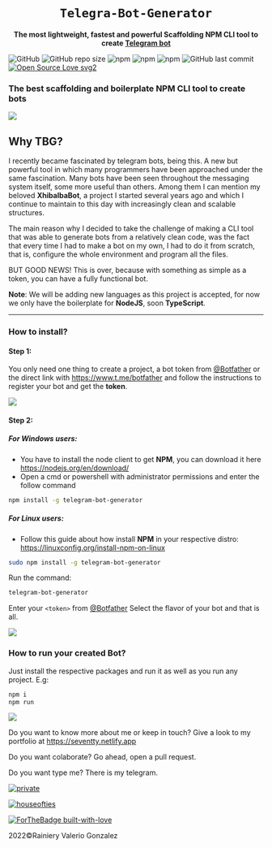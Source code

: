 <div align="center">
  <h1><code>Telegra-Bot-Generator</code></h1>
  <p>
    <strong>
	The most lightweight, fastest and powerful Scaffolding NPM CLI tool to create
    <a href="https://core.telegram.org/bots">Telegram bot</a></strong>
  </p>
</div>

![GitHub](https://img.shields.io/github/license/houseofties/telegram-bot-generator)  ![GitHub repo size](https://img.shields.io/github/repo-size/houseofties/telegram-bot-generator) ![npm](https://img.shields.io/npm/dt/telegram-bot-generator) ![npm](https://img.shields.io/npm/dw/telegram-bot-generator) ![npm](https://img.shields.io/npm/v/telegram-bot-generator) ![GitHub last commit](https://img.shields.io/github/last-commit/houseofties/telegram-bot-generator)
[![Open Source Love svg2](https://badges.frapsoft.com/os/v2/open-source.svg?v=103)](https://github.com/houseofties/)

### The best scaffolding and boilerplate NPM CLI tool to create bots

![](https://imgur.com/V9aCT4o.png)

## Why TBG?
I recently became fascinated by telegram bots, being this. A new but powerful tool in which many programmers have been approached under the same fascination. Many bots have been seen throughout the messaging system itself, some more useful than others. Among them I can mention my beloved **XhibalbaBot**, a project I started several years ago and which I continue to maintain to this day with increasingly clean and scalable structures.

The main reason why I decided to take the challenge of making a CLI tool that was able to generate bots from a relatively clean code, was the fact that every time I had to make a bot on my own, I had to do it from scratch, that is, configure the whole environment and program all the files.

BUT GOOD NEWS! This is over, because with something as simple as a token, you can have a fully functional bot.

**Note**: We will be adding new languages as this project is accepted, for now we only have the boilerplate for **NodeJS**, soon **TypeScript**.

---

### How to install?
#### Step 1:
You only need one thing to create a project, a bot token from [@Botfather](http://t.me/botfather "botfather") or the direct link with https://www.t.me/botfather and follow the instructions to register your bot and get the **token**.

![](https://imgur.com/lXtrmyq.gif)

#### Step 2:
##### For Windows users:
- You have to install the node client to get **NPM**, you can download it here https://nodejs.org/en/download/
- Open a cmd or powershell with administrator permissions and enter the follow command
``` sh
npm install -g telegram-bot-generator
``` 
##### For Linux users:
- Follow this guide about how install **NPM** in your respective distro: https://linuxconfig.org/install-npm-on-linux
``` sh
sudo npm install -g telegram-bot-generator
```

Run the command:
``` sh
telegram-bot-generator
```
Enter your `<token>` from [@Botfather](http://t.me/botfather "botfather")
Select the flavor of your bot and that is all.

![](https://imgur.com/NABK9nh.gif)

### How to run your created Bot?
Just install the respective packages and run it as well as you run any project.
E.g: 
``` sh
npm i
npm run
```
![](https://imgur.com/MhgtCek.gif)

Do you want to know more about me or keep in touch? Give a look to my portfolio at https://seventty.netlify.app

Do you want colaborate? Go ahead, open a pull request.

Do you want type me? There is my telegram.

[![private](https://img.shields.io/badge/Telegram-direct-2CA5E0?style=for-the-badge&logo=telegram&logoColor=white)](https://t.me/zeroseventty/)

[![houseofties](https://img.shields.io/badge/Telegram-group-2CA5E0?style=for-the-badge&logo=telegram&logoColor=white)](https://t.me/zeroseventty/)

[![ForTheBadge built-with-love](http://ForTheBadge.com/images/badges/built-with-love.svg)](https://GitHub.com/seventty/)

2022&copy;Rainiery Valerio Gonzalez